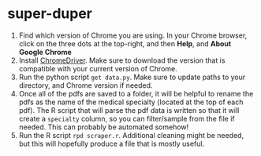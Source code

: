 # super-duper

1. Find which version of Chrome you are using. In your Chrome browser, click on the three dots at the top-right, and then **Help**, and **About Google Chrome**
2. Install [ChromeDriver](https://chromedriver.chromium.org/downloads). Make sure to download the version that is compatible with your current version of Chrome.
3. Run the python script `get data.py`. Make sure to update paths to your directory, and Chrome version if needed.
4. Once all of the pdfs are saved to a folder, it will be helpful to rename the pdfs as the name of the medical specialty (located at the top of each pdf). The R script that will parse the pdf data is written so that it will create a `specialty` column, so you can filter/sample from the file if needed. This can probably be automated somehow! 
5. Run the R script `rpd scraper.r`. Additional cleaning might be needed, but this will hopefully produce a file that is mostly useful.
